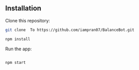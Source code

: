 
## Installation

Clone this repository:

```bash
git clone  To https://github.com/iampran07/BalanceBot.git
```

```bash
npm install
```

Run the app:

```bash

npm start
```
